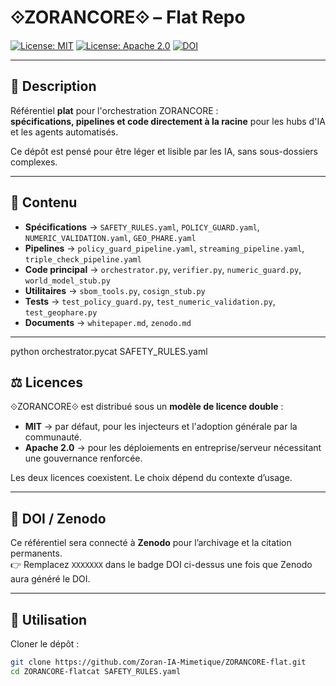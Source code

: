# ⟐ZORANCORE⟐ – Flat Repo

[![License: MIT](https://img.shields.io/badge/License-MIT-yellow.svg)](LICENSE.md)
[![License: Apache 2.0](https://img.shields.io/badge/License-Apache_2.0-blue.svg)](LICENSE.md)
[![DOI](https://zenodo.org/badge/DOI/10.5281/zenodo.XXXXXXX.svg)](https://doi.org/10.5281/zenodo.XXXXXXX)

---

## 📖 Description
Référentiel **plat** pour l'orchestration ZORANCORE :  
**spécifications, pipelines et code directement à la racine** pour les hubs d'IA et les agents automatisés.

Ce dépôt est pensé pour être léger et lisible par les IA, sans sous-dossiers complexes.

---

## 📑 Contenu
- **Spécifications** → `SAFETY_RULES.yaml`, `POLICY_GUARD.yaml`, `NUMERIC_VALIDATION.yaml`, `GEO_PHARE.yaml`  
- **Pipelines** → `policy_guard_pipeline.yaml`, `streaming_pipeline.yaml`, `triple_check_pipeline.yaml`  
- **Code principal** → `orchestrator.py`, `verifier.py`, `numeric_guard.py`, `world_model_stub.py`  
- **Utilitaires** → `sbom_tools.py`, `cosign_stub.py`  
- **Tests** → `test_policy_guard.py`, `test_numeric_validation.py`, `test_geophare.py`  
- **Documents** → `whitepaper.md`, `zenodo.md`  

---
python orchestrator.pycat SAFETY_RULES.yaml
## ⚖️ Licences
⟐ZORANCORE⟐ est distribué sous un **modèle de licence double** :  

- **MIT** → par défaut, pour les injecteurs et l'adoption générale par la communauté.  
- **Apache 2.0** → pour les déploiements en entreprise/serveur nécessitant une gouvernance renforcée.  

Les deux licences coexistent. Le choix dépend du contexte d’usage.  

---

## 🔗 DOI / Zenodo
Ce référentiel sera connecté à **Zenodo** pour l’archivage et la citation permanents.  
👉 Remplacez `XXXXXXX` dans le badge DOI ci-dessus une fois que Zenodo aura généré le DOI.  

---

## 🚀 Utilisation
Cloner le dépôt :  
```bash
git clone https://github.com/Zoran-IA-Mimetique/ZORANCORE-flat.git
cd ZORANCORE-flatcat SAFETY_RULES.yaml
